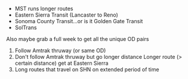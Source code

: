 * MST runs longer routes
* Eastern Sierra Transit (Lancaster to Reno)
* Sonoma County Transit...or is it Golden Gate Transit 
* SolTrans

Also maybe grab a full week to get all the unique OD pairs

1. Follow Amtrak thruway (or same OD)
2. Don't follow Amtrak thruway but go longer distance
Longer route (> certain distance) get at Eastern Sierra
3. Long routes that travel on SHN on extended period of time
